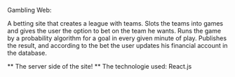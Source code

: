 Gambling Web:

A betting site that creates a league with teams. 
Slots the teams into games and gives the user the option to bet on the team he wants.
Runs the game by a probability algorithm for a goal in every given minute of play. 
Publishes the result, and according to the bet the user updates his financial account in the database.

** The server side of the site! **
The technologie used: React.js 
